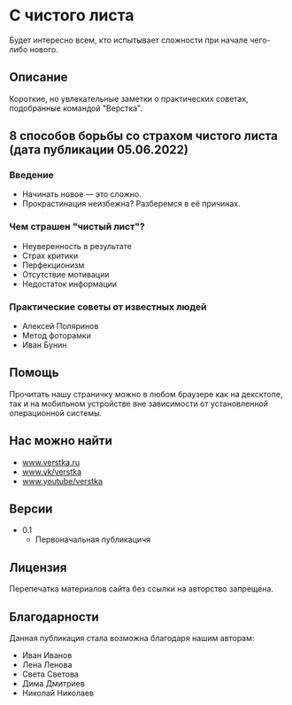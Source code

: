 # С чистого листа

Будет интересно всем, кто испытывает сложности при начале чего-либо нового.

## Описание

Короткие, но увлекательные заметки о практических советах, подобранные командой "Верстка".

## 8 способов борьбы со страхом чистого листа (дата публикации 05.06.2022)

### Введение

* Начинать новое — это сложно.
* Прокрастинация неизбежна? Разберемся в её причинах.

### Чем страшен "чистый лист"?

* Неуверенность в результате
* Страх критики
* Перфекционизм
* Отсутствие мотивации
* Недостаток информации

### Практические советы от известных людей

* Алексей Поляринов
* Метод фоторамки
* Иван Бунин

## Помощь

Прочитать нашу страничку можно в любом браузере как на дексктопе, так и на мобильном устройстве вне зависимости от установленной операционной системы.

## Нас можно найти

* www.verstka.ru
* www.vk/verstka
* www.youtube/verstka

## Версии

* 0.1
    * Первоначальная публикацичя

## Лицензия

Перепечатка материалов сайта без ссылки на авторство запрещена.

## Благодарности

Данная публикация стала возможна благодаря нашим авторам:
* Иван Иванов
* Лена Ленова
* Света Светова
* Дима Дмитриев
* Николай Николаев

